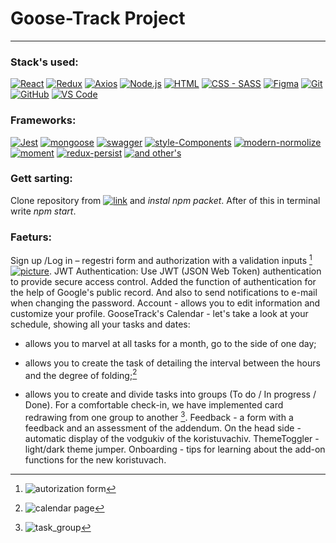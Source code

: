 # Goose-Track Project

---

### Stack's used:

[![React](https://img.shields.io/static/v1?label=&message=React&color=2ea44f)](https://)
[![Redux](https://img.shields.io/static/v1?label=&message=Redux&color=2ea44f)](https://)
[![Axios](https://img.shields.io/static/v1?label=&message=Axios&color=2ea44f)](https://)
[![Node.js](https://img.shields.io/static/v1?label=&message=Node.js&color=2ea44f)](https://)
[![HTML](https://img.shields.io/static/v1?label=&message=HTML&color=2ea44f)](https://)
[![CSS - SASS](https://img.shields.io/static/v1?label=CSS&message=SASS&color=2ea44f)](https://)
[![Figma](https://img.shields.io/static/v1?label=&message=Figma&color=2ea44f)](https://)
[![Git](https://img.shields.io/static/v1?label=&message=Git&color=2ea44f)](https://)
[![GitHub](https://img.shields.io/static/v1?label=&message=GitHub&color=2ea44f)](https://)
[![VS Code](https://img.shields.io/static/v1?label=&message=VS+Code&color=2ea44f)](https://)

### Frameworks:

[![Jest](https://img.shields.io/static/v1?label=&message=Jest&color=orange)](https://)
[![mongoose](https://img.shields.io/static/v1?label=&message=mongoose&color=orange)](https://)
[![swagger](https://img.shields.io/static/v1?label=&message=swagger&color=orange)](https://)
[![style-Components](https://img.shields.io/static/v1?label=&message=style-Components&color=orange)](https://)
[![modern-normolize](https://img.shields.io/static/v1?label=&message=modern-normolize&color=orange)](https://)
[![moment](https://img.shields.io/static/v1?label=&message=moment&color=orange)](https://)
[![redux-persist](https://img.shields.io/static/v1?label=&message=redux-persist&color=orange)](https://)
[![and other's](https://img.shields.io/static/v1?label=&message=and+other's&color=orange)](https://)

### Gett sarting:

Clone repository from
[![link](https://img.shields.io/static/v1?label=&message=link&color=brown)](https://github.com/Malakhow-Alexandr/Team-Project-Organaizer-Goose-Track/tree/readme)
and _instal npm packet_. After of this in terminal write _npm start_.

### Faeturs:

Sign up /Log in – regestri form and authorization with a validation inputs [^2]
[![picture](https://img.shields.io/static/v1?label=&message=picture&color=brown)](https://res.cloudinary.com/dlw8ttfw9/image/upload/v1688218733/Auotorization_form_tdekis.jpg).
JWT Authentication: Use JWT (JSON Web Token) authentication to provide secure
access control. Added the function of authentication for the help of Google's
public record. And also to send notifications to e-mail when changing the
password. Account - allows you to edit information and customize your profile.
GooseTrack's Calendar - let's take a look at your schedule, showing all your
tasks and dates:

- allows you to marvel at all tasks for a month, go to the side of one day;

- allows you to create the task of detailing the interval between the hours and
  the degree of folding;[^3]

- allows you to create and divide tasks into groups (To do / In progress /
  Done). For a comfortable check-in, we have implemented card redrawing from one
  group to another [^4]. Feedback - a form with a feedback and an assessment of
  the addendum. On the head side - automatic display of the vodgukiv of the
  koristuvachiv. ThemeToggler - light/dark theme jumper. Onboarding - tips for
  learning about the add-on functions for the new koristuvach.

[^2]:
    ![autorization form](https://res.cloudinary.com/dlw8ttfw9/image/upload/v1688218733/Auotorization_form_tdekis.jpg)

[^3]:
    ![calendar page](https://res.cloudinary.com/dlw8ttfw9/image/upload/v1688221938/make_a_task_tockqa.jpg)

[^4]:
    ![task_group](https://res.cloudinary.com/dlw8ttfw9/image/upload/v1688221938/task_process_nyt2as.jpg)
